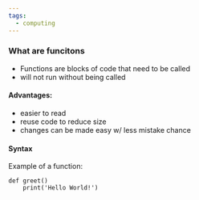 ```yaml
---
tags:
  - computing
---
```

### What are funcitons
- Functions are blocks of code that need to be called
- will not run without being called
#### Advantages:
- easier to read
- reuse code to reduce size
- changes can be made easy w/ less mistake chance

#### Syntax
Example of a function:
````
def greet()
	print('Hello World!')
````
```
